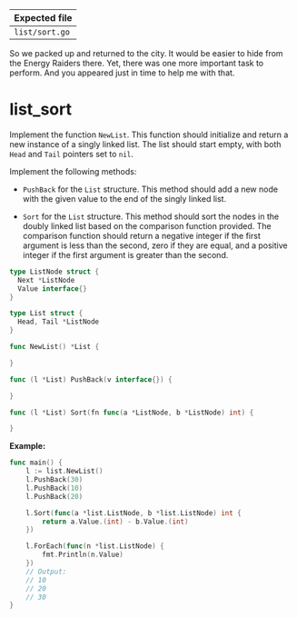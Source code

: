 | Expected file  |
| -------------- |
| `list/sort.go` |

<p data-story-username="aberonshin">So we packed up and returned to the city. It would be easier to hide from the Energy Raiders there. Yet, there was one more important task to perform. And you appeared just in time to help me with that.</p>

# list_sort

Implement the function `NewList`. This function should initialize and return a new instance of a singly linked list. The list should start empty, with both `Head` and `Tail` pointers set to `nil`.

Implement the following methods:

- `PushBack` for the `List` structure. This method should add a new node with the given value to the end of the singly linked list.

- `Sort` for the `List` structure. This method should sort the nodes in the doubly linked list based on the comparison function provided. The comparison function should return a negative integer if the first argument is less than the second, zero if they are equal, and a positive integer if the first argument is greater than the second.

```go
type ListNode struct {
  Next *ListNode
  Value interface{}
}

type List struct {
  Head, Tail *ListNode
}

func NewList() *List {

}

func (l *List) PushBack(v interface{}) {

}

func (l *List) Sort(fn func(a *ListNode, b *ListNode) int) {

}
```

**Example:**

```go
func main() {
	l := list.NewList()
	l.PushBack(30)
	l.PushBack(10)
	l.PushBack(20)

	l.Sort(func(a *list.ListNode, b *list.ListNode) int {
		return a.Value.(int) - b.Value.(int)
	})

	l.ForEach(func(n *list.ListNode) {
		fmt.Println(n.Value)
	})
	// Output:
	// 10
	// 20
	// 30
}
```
